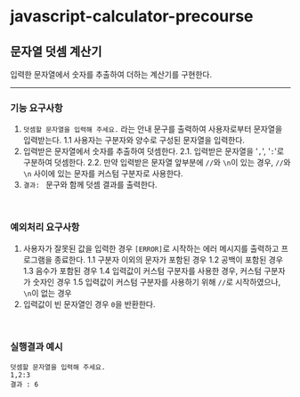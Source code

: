 # javascript-calculator-precourse

## 문자열 덧셈 계산기

입력한 문자열에서 숫자를 추출하여 더하는 계산기를 구현한다.

---

### 기능 요구사항

1. `덧셈할 문자열을 입력해 주세요.` 라는 안내 문구를 출력하여 사용자로부터 문자열을 입력받는다.
   1.1 사용자는 구분자와 양수로 구성된 문자열을 입력한다.
2. 입력받은 문자열에서 숫자를 추출하여 덧셈한다.
   2.1. 입력받은 문자열을 '`,`', '`:`'로 구분하여 덧셈한다.
   2.2. 만약 입력받은 문자열 앞부분에 `//`와 `\n`이 있는 경우, `//`와 `\n` 사이에 있는 문자를 커스텀 구분자로 사용한다.
3. `결과: ` 문구와 함께 덧셈 결과를 출력한다.

<br/>

### 예외처리 요구사항

1. 사용자가 잘못된 값을 입력한 경우 `[ERROR]`로 시작하는 에러 메시지를 출력하고 프로그램을 종료한다.
   1.1 구분자 이외의 문자가 포함된 경우
   1.2 공백이 포함된 경우
   1.3 음수가 포함된 경우
   1.4 입력값이 커스텀 구분자를 사용한 경우, 커스텀 구분자가 숫자인 경우
   1.5 입력값이 커스텀 구분자를 사용하기 위해 `//`로 시작하였으나, `\n`이 없는 경우
2. 입력값이 빈 문자열인 경우 `0`을 반환한다.

<br/>

### 실행결과 예시

```
덧셈할 문자열을 입력해 주세요.
1,2:3
결과 : 6
```
